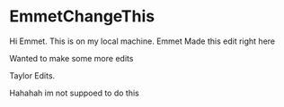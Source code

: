 # EmmetChangeThis
Hi Emmet. This is on my local machine. 
Emmet Made this edit right here

Wanted to make some more edits

Taylor Edits. 

Hahahah im not suppoed to do this
